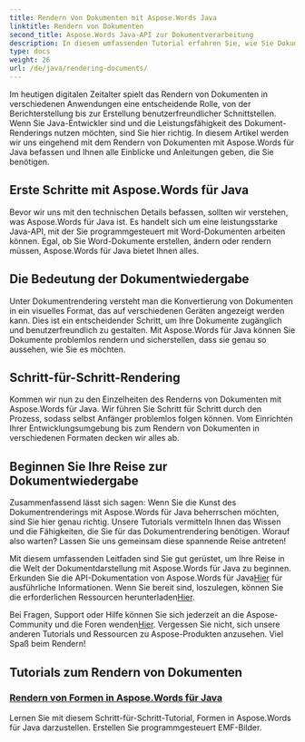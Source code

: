 ```yaml
---
title: Rendern von Dokumenten mit Aspose.Words Java
linktitle: Rendern von Dokumenten
second_title: Aspose.Words Java-API zur Dokumentverarbeitung
description: In diesem umfassenden Tutorial erfahren Sie, wie Sie Dokumente mit Aspose.Words für Java rendern. Erhalten Sie Schritt-für-Schritt-Anleitungen, Tipps und Beispiele für effizientes Dokument-Rendering.
type: docs
weight: 26
url: /de/java/rendering-documents/
---
```


Im heutigen digitalen Zeitalter spielt das Rendern von Dokumenten in verschiedenen Anwendungen eine entscheidende Rolle, von der Berichterstellung bis zur Erstellung benutzerfreundlicher Schnittstellen. Wenn Sie Java-Entwickler sind und die Leistungsfähigkeit des Dokument-Renderings nutzen möchten, sind Sie hier richtig. In diesem Artikel werden wir uns eingehend mit dem Rendern von Dokumenten mit Aspose.Words für Java befassen und Ihnen alle Einblicke und Anleitungen geben, die Sie benötigen.

## Erste Schritte mit Aspose.Words für Java

Bevor wir uns mit den technischen Details befassen, sollten wir verstehen, was Aspose.Words für Java ist. Es handelt sich um eine leistungsstarke Java-API, mit der Sie programmgesteuert mit Word-Dokumenten arbeiten können. Egal, ob Sie Word-Dokumente erstellen, ändern oder rendern müssen, Aspose.Words für Java bietet Ihnen alles.

## Die Bedeutung der Dokumentwiedergabe

Unter Dokumentrendering versteht man die Konvertierung von Dokumenten in ein visuelles Format, das auf verschiedenen Geräten angezeigt werden kann. Dies ist ein entscheidender Schritt, um Ihre Dokumente zugänglich und benutzerfreundlich zu gestalten. Mit Aspose.Words für Java können Sie Dokumente problemlos rendern und sicherstellen, dass sie genau so aussehen, wie Sie es möchten.

## Schritt-für-Schritt-Rendering

Kommen wir nun zu den Einzelheiten des Renderns von Dokumenten mit Aspose.Words für Java. Wir führen Sie Schritt für Schritt durch den Prozess, sodass selbst Anfänger problemlos folgen können. Vom Einrichten Ihrer Entwicklungsumgebung bis zum Rendern von Dokumenten in verschiedenen Formaten decken wir alles ab.

## Beginnen Sie Ihre Reise zur Dokumentwiedergabe

Zusammenfassend lässt sich sagen: Wenn Sie die Kunst des Dokumentrenderings mit Aspose.Words für Java beherrschen möchten, sind Sie hier genau richtig. Unsere Tutorials vermitteln Ihnen das Wissen und die Fähigkeiten, die Sie für das Dokumentrendering benötigen. Worauf also warten? Lassen Sie uns gemeinsam diese spannende Reise antreten!

 Mit diesem umfassenden Leitfaden sind Sie gut gerüstet, um Ihre Reise in die Welt der Dokumentdarstellung mit Aspose.Words für Java zu beginnen. Erkunden Sie die API-Dokumentation von Aspose.Words für Java[Hier](https://reference.aspose.com/words/java/) für ausführliche Informationen. Wenn Sie bereit sind, loszulegen, können Sie die erforderlichen Ressourcen herunterladen[Hier](https://releases.aspose.com/words/java/).

 Bei Fragen, Support oder Hilfe können Sie sich jederzeit an die Aspose-Community und die Foren wenden[Hier](https://forum.aspose.com/). Vergessen Sie nicht, sich unsere anderen Tutorials und Ressourcen zu Aspose-Produkten anzusehen. Viel Spaß beim Rendern!

## Tutorials zum Rendern von Dokumenten
### [Rendern von Formen in Aspose.Words für Java](./rendering-shapes/)
Lernen Sie mit diesem Schritt-für-Schritt-Tutorial, Formen in Aspose.Words für Java darzustellen. Erstellen Sie programmgesteuert EMF-Bilder.